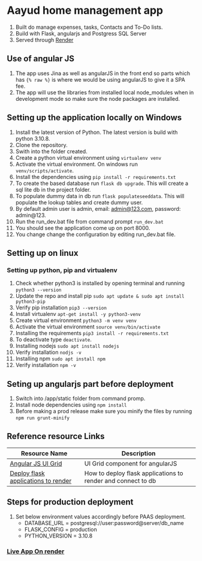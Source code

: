 # Aayud home management app
1. Built do manage expenses, tasks, Contacts and To-Do lists.
2. Build with Flask, angularjs and Postgress SQL Server
3. Served through [Render](https://render.com/)


## Use of angular JS
1. The app uses Jina as well as angularJS in the front end so parts which has ```{% raw %}``` is where we would be using angularJS to give it a SPA fee.
2. The app will use the libraries from installed local node_modules when in development mode so make sure the node packages are installed.

## Setting up the application locally on Windows
1. Install the latest version of Python. The latest version is build with python 3.10.8.
2. Clone the repository.
3. Swith into the folder created.
4. Create a python virtual environment using 
``` virtualenv venv ```
5. Activate the virtual environment. On windows run ```venv/scripts/activate```.
5. Install the dependencies using
``` pip install -r requirements.txt ```
7. To create the based database run ```flask db upgrade```. This will create a sql lite db in the project folder.
8. To populate dummy data in db run ```flask populateseeddata```. This will populate the lookup tables and create dummy user.
9. By default admin user is admin, email: admin@123.com, password: admin@123. 
6. Run the run_dev.bat file from command prompt ```run_dev.bat```
8. You should see the application come up on port 8000.
9. You change change the configuration by editing run_dev.bat file.

## Setting up on linux
### Setting up python, pip and virtualenv
1. Check whether python3 is installed by opening terminal and running ```python3 --version```
2. Update the repo and install pip ```sudo apt update & sudo apt install python3-pip ```
3. Verify pip installation ```pip3 --version```
4. Install virtualenv ```apt-get install -y python3-venv```
5. Create virtual environment ```python3 -m venv venv```
6. Activate the virtual environment ```source venv/bin/activate```
7. Installing the requirements ```pip3 install -r requirements.txt```
8. To deactivate type ```deactivate```.
8. Installing nodejs ```sudo apt install nodejs```
9. Verify installation ```nodjs -v ```
10. Installing npm ```sudo apt install npm```
11. Verify installation ```npm -v ```

## Seting up angularjs part before deployment
1. Switch into /app/static folder from command promp.
2. Install node dependencies using ``` npm install ```
3. Before making a prod release make sure you minify the files by running ```npm run grunt-minify```

## Reference resource Links
Resource Name | Description
--------------|--------------
[Angular JS UI Grid](http://ui-grid.info/docs) | UI Grid component for angularJS
[Deploy flask applications to render](https://testdriven.io/blog/flask-render-deployment/)| How to deploy flask applications to render and connect to db

## Steps for production deployment
1. Set below environment values accordingly before PAAS deployment.
    * DATABASE_URL = postgresql://user:password@server/db_name
    * FLASK_CONFIG = production
    * PYTHON_VERSION = 3.10.8

### [Live App On render](https://aayud-hms.onrender.com/)